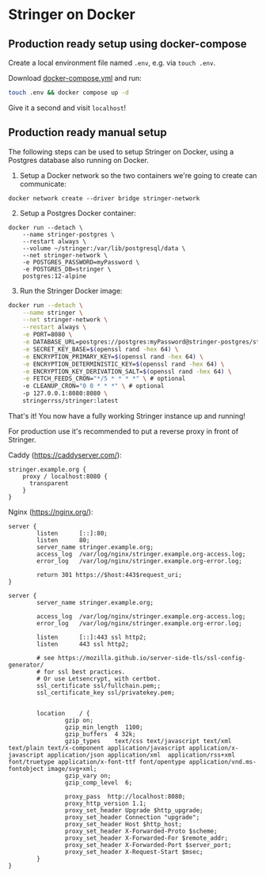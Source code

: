 # Stringer on Docker

## Production ready setup using docker-compose

Create a local environment file named `.env`, e.g. via `touch .env`.

Download [docker-compose.yml](../docker-compose.yml) and run:

```sh
touch .env && docker compose up -d
```

Give it a second and visit `localhost`!

## Production ready manual setup

The following steps can be used to setup Stringer on Docker, using a Postgres database also running on Docker.

1. Setup a Docker network so the two containers we're going to create can communicate:

```Sh
docker network create --driver bridge stringer-network
```

2. Setup a Postgres Docker container:

```Sh
docker run --detach \
    --name stringer-postgres \
    --restart always \
    --volume ~/stringer:/var/lib/postgresql/data \
    --net stringer-network \
    -e POSTGRES_PASSWORD=myPassword \
    -e POSTGRES_DB=stringer \
    postgres:12-alpine
```

3. Run the Stringer Docker image:

```sh
docker run --detach \
    --name stringer \
    --net stringer-network \
    --restart always \
    -e PORT=8080 \
    -e DATABASE_URL=postgres://postgres:myPassword@stringer-postgres/stringer \
    -e SECRET_KEY_BASE=$(openssl rand -hex 64) \
    -e ENCRYPTION_PRIMARY_KEY=$(openssl rand -hex 64) \
    -e ENCRYPTION_DETERMINISTIC_KEY=$(openssl rand -hex 64) \
    -e ENCRYPTION_KEY_DERIVATION_SALT=$(openssl rand -hex 64) \
    -e FETCH_FEEDS_CRON="*/5 * * * *" \ # optional
    -e CLEANUP_CRON="0 0 * * *" \ # optional
    -p 127.0.0.1:8080:8080 \
    stringerrss/stringer:latest
```

That's it! You now have a fully working Stringer instance up and running!

For production use it's recommended to put a reverse proxy in front of Stringer.

Caddy (https://caddyserver.com/):

```
stringer.example.org {
	proxy / localhost:8080 {
      transparent
	}
}
```

Nginx (https://nginx.org/):

```
server {
        listen      [::]:80;
        listen      80;
        server_name stringer.example.org;
        access_log  /var/log/nginx/stringer.example.org-access.log;
        error_log   /var/log/nginx/stringer.example.org-error.log;

        return 301 https://$host:443$request_uri;
}

server {
        server_name stringer.example.org;

        access_log  /var/log/nginx/stringer.example.org-access.log;
        error_log   /var/log/nginx/stringer.example.org-error.log;

        listen      [::]:443 ssl http2;
        listen      443 ssl http2;

        # see https://mozilla.github.io/server-side-tls/ssl-config-generator/
        # for ssl best practices.
        # Or use Letsencrypt, with certbot.
        ssl_certificate ssl/fullchain.pem;;
        ssl_certificate_key ssl/privatekey.pem;
		

        location    / {
                gzip on;
                gzip_min_length  1100;
                gzip_buffers  4 32k;
                gzip_types    text/css text/javascript text/xml text/plain text/x-component application/javascript application/x-javascript application/json application/xml  application/rss+xml font/truetype application/x-font-ttf font/opentype application/vnd.ms-fontobject image/svg+xml;
                gzip_vary on;
                gzip_comp_level  6;

                proxy_pass  http://localhost:8080;
                proxy_http_version 1.1;
                proxy_set_header Upgrade $http_upgrade;
                proxy_set_header Connection "upgrade";
                proxy_set_header Host $http_host;
                proxy_set_header X-Forwarded-Proto $scheme;
                proxy_set_header X-Forwarded-For $remote_addr;
                proxy_set_header X-Forwarded-Port $server_port;
                proxy_set_header X-Request-Start $msec;
        }
}
```
